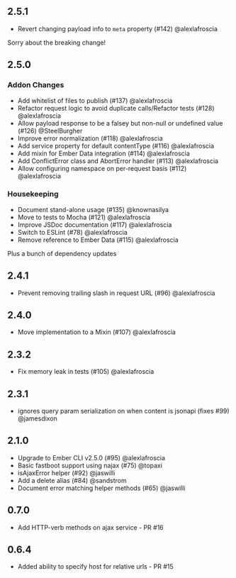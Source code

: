 ## 2.5.1

- Revert changing payload info to `meta` property (#142) @alexlafroscia

Sorry about the breaking change!

## 2.5.0

### Addon Changes

- Add whitelist of files to publish (#137) @alexlafroscia
- Refactor request logic to avoid duplicate calls/Refactor tests (#128) @alexlafroscia
- Allow payload response to be a falsey but non-null or undefined value (#126) @SteelBurgher
- Improve error normalization (#118) @alexlafroscia
- Add service property for default contentType (#116) @alexlafroscia
- Add mixin for Ember Data integration (#114) @alexlafroscia
- Add ConflictError class and AbortError handler (#113) @alexlafroscia
- Allow configuring namespace on per-request basis (#112) @alexlafroscia

### Housekeeping

- Document stand-alone usage (#135) @knownasilya
- Move to tests to Mocha (#121) @alexlafroscia
- Improve JSDoc documentation (#117) @alexlafroscia
- Switch to ESLint (#78) @alexlafroscia
- Remove reference to Ember Data (#115) @alexlafroscia

Plus a bunch of dependency updates

## 2.4.1

- Prevent removing trailing slash in request URL (#96) @alexlafroscia

## 2.4.0

- Move implementation to a Mixin (#107) @alexlafroscia

## 2.3.2

- Fix memory leak in tests (#105) @alexlafroscia

## 2.3.1

- ignores query param serialization on when content is jsonapi (fixes #99) @jamesdixon

## 2.1.0

- Upgrade to Ember CLI v2.5.0 (#95) @alexlafroscia
- Basic fastboot support using najax (#75) @topaxi
- isAjaxError helper (#92) @jaswilli
- Add a delete alias (#84) @sandstrom
- Document error matching helper methods (#65) @jaswilli

## 0.7.0

- Add HTTP-verb methods on ajax service - PR #16

## 0.6.4

- Added ability to specify host for relative urls - PR #15
